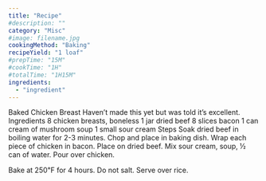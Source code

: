```yaml
---
title: "Recipe"
#description: ""
category: "Misc"
#image: filename.jpg
cookingMethod: "Baking"
recipeYield: "1 loaf"
#prepTime: "15M"
#cookTime: "1H"
#totalTime: "1H15M"
ingredients:
  - "ingredient"
---
```


Baked Chicken Breast
Haven’t made this yet but was told it’s excellent.
Ingredients
8 chicken breasts, boneless
1 jar dried beef
8 slices bacon
1 can cream of mushroom soup
1 small sour cream
Steps
Soak dried beef in boiling water for 2-3 minutes. Chop and place in baking dish.
Wrap each piece of chicken in bacon. Place on dried beef.
Mix sour cream, soup, ½ can of water. Pour over chicken.


Bake at 250℉ for 4 hours. Do not salt. Serve over rice.
